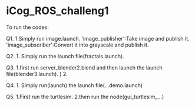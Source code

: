 # iCog_ROS_challeng1
To run the codes:

Q1. 1.Simply run image.launch.
      'image_publisher':Take image and publish it.
      'image_subscriber':Convert it into grayscale and publish it.

Q2. 1. Simply run the launch file(fractals.launch).


Q3. 1.first run server_blender2.blend and then launch the launch file(blender3.launch).
      )
    2. 


Q4. 1. Simply run(launch) the launch file(...demo.launch)


Q5. 1.First run the turtlesim.
    2.then run the node(gui_turtlesim_...)



